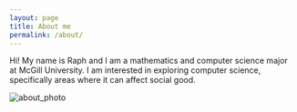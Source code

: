 ```yaml
---
layout: page
title: About me
permalink: /about/
---
```

Hi! My name is Raph and I am a mathematics and computer science major at McGill University.
I am interested in exploring computer science, specifically areas where it can affect social good.

![about_photo](../assets/img/raph_about.PNG)
